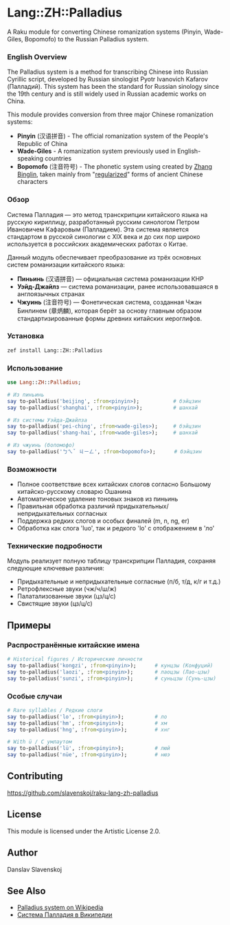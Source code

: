 # Lang::ZH::Palladius

A Raku module for converting Chinese romanization systems (Pinyin, Wade-Giles, Bopomofo) to the Russian Palladius system.

### English Overview

The Palladius system is a method for transcribing Chinese into Russian Cyrillic script, developed by Russian sinologist Pyotr Ivanovich Kafarov (Палладий). This system has been the standard for Russian sinology since the 19th century and is still widely used in Russian academic works on China.

This module provides conversion from three major Chinese romanization systems:
- **Pinyin** (汉语拼音) - The official romanization system of the People's Republic of China
- **Wade-Giles** - A romanization system previously used in English-speaking countries
- **Bopomofo** (注音符号) - The phonetic system using created by [Zhang Binglin](https://en.wikipedia.org/wiki/Zhang_Binglin), taken mainly from "[regularized](https://en.wikipedia.org/wiki/Regular_script)" forms of ancient Chinese characters

### Обзор

Система Палладия — это метод транскрипции китайского языка на русскую кириллицу, разработанный русским синологом Петром Ивановичем Кафаровым (Палладием). Эта система является стандартом в русской синологии с XIX века и до сих пор широко используется в российских академических работах о Китае.

Данный модуль обеспечивает преобразование из трёх основных систем романизации китайского языка:
- **Пиньинь** (汉语拼音) — официальная система романизации КНР
- **Уэйд-Джайлз** — система романизации, ранее использовавшаяся в англоязычных странах
- **Чжуинь** (注音符号) — Фонетическая система, созданная Чжан Бинлинем (章炳麟), которая берёт за основу главным образом стандартизированные формы древних китайских иероглифов.

### Установка

```bash
zef install Lang::ZH::Palladius
```

### Использование

```raku
use Lang::ZH::Palladius;

# Из пиньинь
say to-palladius('beijing', :from<pinyin>);           # бэйцзин
say to-palladius('shanghai', :from<pinyin>);          # шанхай

# Из системы Уэйда-Джайлза
say to-palladius('pei-ching', :from<wade-giles>);     # бэйцзин
say to-palladius('shang-hai', :from<wade-giles>);     # шанхай

# Из чжуинь (бопомофо)
say to-palladius('ㄅㄟˇ ㄐㄧㄥ', :from<bopomofo>);      # бэйцзин
```

### Возможности

- Полное соответствие всех китайских слогов согласно Большому китайско-русскому словарю Ошанина
- Автоматическое удаление тоновых знаков из пиньинь
- Правильная обработка различий придыхательных/непридыхательных согласных
- Поддержка редких слогов и особых финалей (m, n, ng, er)
- Обработка как слога 'luo', так и редкого 'lo' с отображением в 'ло'

### Технические подробности

Модуль реализует полную таблицу транскрипции Палладия, сохраняя следующие ключевые различия:
- Придыхательные и непридыхательные согласные (п/б, т/д, к/г и т.д.)
- Ретрофлексные звуки (чж/ч/ш/ж)
- Палатализованные звуки (цз/ц/с)
- Свистящие звуки (цз/ц/с)

## Примеры

### Распространённые китайские имена

```raku
# Historical figures / Исторические личности
say to-palladius('kongzi', :from<pinyin>);      # кунцзы (Конфуций)
say to-palladius('laozi', :from<pinyin>);       # лаоцзы (Лао-цзы)
say to-palladius('sunzi', :from<pinyin>);       # суньцзы (Сунь-цзы)
```

### Особые случаи

```raku
# Rare syllables / Редкие слоги
say to-palladius('lo', :from<pinyin>);          # ло
say to-palladius('hm', :from<pinyin>);          # хм
say to-palladius('hng', :from<pinyin>);         # хнг

# With ü / С умлаутом
say to-palladius('lü', :from<pinyin>);          # люй
say to-palladius('nüe', :from<pinyin>);         # нюэ
```

## Contributing

https://github.com/slavenskoj/raku-lang-zh-palladius

## License

This module is licensed under the Artistic License 2.0.

## Author

Danslav Slavenskoj

## See Also

- [Palladius system on Wikipedia](https://en.wikipedia.org/wiki/Cyrillization_of_Chinese)
- [Система Палладия в Википедии](https://ru.wikipedia.org/wiki/Палладия_система)
